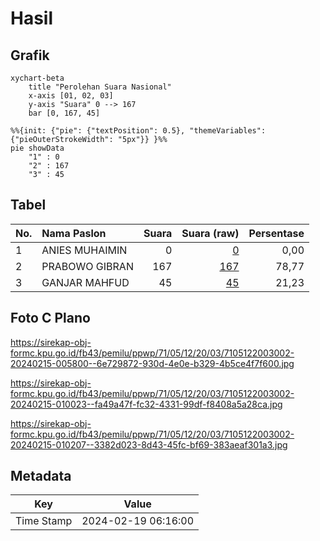 # Hasil

## Grafik

```mermaid
xychart-beta
    title "Perolehan Suara Nasional"
    x-axis [01, 02, 03]
    y-axis "Suara" 0 --> 167
    bar [0, 167, 45]
```

```mermaid
%%{init: {"pie": {"textPosition": 0.5}, "themeVariables": {"pieOuterStrokeWidth": "5px"}} }%%
pie showData
    "1" : 0
    "2" : 167
    "3" : 45
```

## Tabel

| No. | Nama Paslon    | Suara | Suara (raw) | Persentase |
|:--- |:-------------- | -----:| -----------:| ----------:|
| 1   | ANIES MUHAIMIN | 0     | [0][p-1]    | 0,00       |
| 2   | PRABOWO GIBRAN | 167   | [167][p-2]  | 78,77      |
| 3   | GANJAR MAHFUD  | 45    | [45][p-3]   | 21,23      |


[p-1]: https://github.com/gigit-pemilu/pemilu-2024/blob/main/pilpres/hitung-suara/sub/71-sulawesi-utara/sub/05-minahasa-selatan/sub/12-tumpaan/sub/2003-matani/sub/002-tps/sub/paslon-1.txt
[p-2]: https://github.com/gigit-pemilu/pemilu-2024/blob/main/pilpres/hitung-suara/sub/71-sulawesi-utara/sub/05-minahasa-selatan/sub/12-tumpaan/sub/2003-matani/sub/002-tps/sub/paslon-2.txt
[p-3]: https://github.com/gigit-pemilu/pemilu-2024/blob/main/pilpres/hitung-suara/sub/71-sulawesi-utara/sub/05-minahasa-selatan/sub/12-tumpaan/sub/2003-matani/sub/002-tps/sub/paslon-3.txt

## Foto C Plano

https://sirekap-obj-formc.kpu.go.id/fb43/pemilu/ppwp/71/05/12/20/03/7105122003002-20240215-005800--6e729872-930d-4e0e-b329-4b5ce4f7f600.jpg

https://sirekap-obj-formc.kpu.go.id/fb43/pemilu/ppwp/71/05/12/20/03/7105122003002-20240215-010023--fa49a47f-fc32-4331-99df-f8408a5a28ca.jpg

https://sirekap-obj-formc.kpu.go.id/fb43/pemilu/ppwp/71/05/12/20/03/7105122003002-20240215-010207--3382d023-8d43-45fc-bf69-383aeaf301a3.jpg


## Metadata

| Key        | Value               |
| ---------- | ------------------- |
| Time Stamp | 2024-02-19 06:16:00 |



